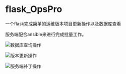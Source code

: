 # flask_OpsPro
一个flask完成简单的运维版本项目更新操作以及数据库查看

服务端配合ansible来进行完成批量工作。

![数据库查询操作](https://img.alicdn.com/imgextra/i3/490506202/TB2odZ3X0HC11BjSszeXXbZppXa-490506202.jpg)

![版本更新操作](https://img.alicdn.com/imgextra/i2/490506202/TB2CBk1X1zz11Bjy1XdXXbfqVXa-490506202.jpg)

![服务端补丁操作](https://img.alicdn.com/imgextra/i1/490506202/TB24Z3KbxvzQeBjSZFKXXXgXFXa-490506202.jpg)
